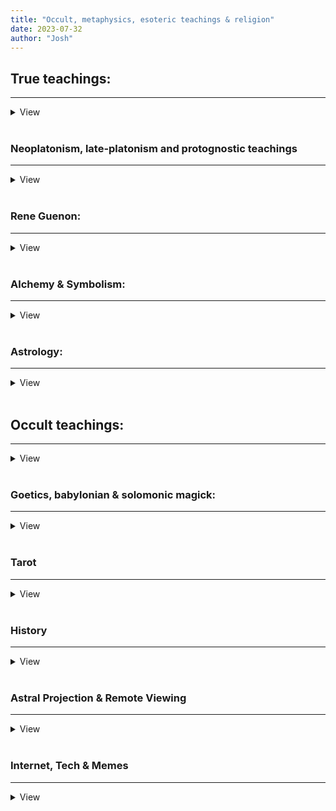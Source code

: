 ```yaml
---
title: "Occult, metaphysics, esoteric teachings & religion"
date: 2023-07-32
author: "Josh"
---
```


<h2>True teachings:</h2><hr>
<details>
    <summary>View</summary>
<br>
<h3><a href="https://files.catbox.moe/7xixul.pdf">[PDF] Berean Interlinear New Testament Bible - Greek, Hebrew, English Internlinear</a></h3><br><hr class="white"><br>
<h3><a href="https://www.youtube.com/watch?v=qfFJFgnmJdE">Hopi Prophecy by Thomas Banyacya (1995) Part 1 of 2 - YouTube</a></h3><br><hr class="white"><br>
<h3><a href="https://www.youtube.com/watch?v=-m6NQBUnm2I">Structures of the Archetypal Realm; How Nothing Becomes Something</a></h3><br><hr class="white"><br>
<h3><a href="https://asceticexperience.com/2019/09/what-is-the-uncreated-light-and-how-can-we-experience-it/">What is the Uncreated Light and how can we experience it? - The Ascetic Experience</a></h3><br><hr class="white"><br>
<h3><a href="https://vedavyasamandala.com/en/initiation-and-method-of-hesychasm/">Initiation and Method of Hesychasm</a></h3><br><hr class="white"><br>
<h3><a href="https://en.wikipedia.org/wiki/Hesychasm">Hesychasm</a></h3><br><hr class="white"><br>
<h3><a href="https://en.wikipedia.org/wiki/Palamism">Palamism</a></h3><br><hr class="white"><br>
<h3><a href="https://en.wikipedia.org/wiki/Hesychasm">Hesychasm</a></h3><br><hr class="white"><br>
<h3><a href="https://en.wikipedia.org/wiki/Palamism">Palamism</a></h3><br><hr class="white"><br>
<h3><a href="https://en.wikipedia.org/wiki/R%C5%AB%E1%B8%A5">Rūḥ</a></h3><br><hr class="white"><br>
<h3><a href="https://justaword.org/ahayah-or-yahuah/">AHAYAH or YAHUAH? Which is the Correct Name of The Most High?</a></h3><br><hr class="white"><br>
<h3><a href="https://files.catbox.moe/vvo662.pdf">[PDF] The Great Red Dragon - Professor Hilton Hotema</a></h3><br><hr class="white"><br>
<h3><a href="https://files.catbox.moe/vvo662.pdf">[PDF] The Great Red Dragon - Professor Hilton Hotema</a></h3><br><hr class="white"><br>
<h3><a href="https://files.catbox.moe/ms6ybb.pdf">[PDF] Buddha in The Qu'ran?</a></h3><br><hr class="white"><br>
<h3><a href="https://files.catbox.moe/o3x80a.pdf">[PDF] Dajjal</a></h3><br><hr class="white"><br>
<h3><a href="https://files.catbox.moe/50lzmk.pdf">[PDF] Egregores - The Occult Entities That Watch Over Human Destiny - Mark Stavish</a></h3><br><hr class="white"><br>
<h3><a href="https://files.catbox.moe/rwh188.pdf">[PDF] Exorcism - Orthodox and Roman Rituals - THE SOCIETY OF CLERKS SECULAR OF SAINT BASIL
THE ORTHODOX CATHOLIC CHURCH OF THE AMERICAS</a></h3><br><hr class="white"><br>

</details><br>



<h3>Neoplatonism, late-platonism and protognostic teachings</h3><hr>
<details>
    <summary>View</summary>
<br>
<h3><a href="https://en.wikipedia.org/wiki/Iamblichus">Iamblichus</a></h3><br><hr class="white"><br>
<h3><a href="https://biblehub.com/sermons/auth/barry/the_prince_of_the_power_of_the_air.htm">The Prince of the Power of the Air</a></h3><br><hr class="white"><br>
<h3><a href="https://www.gnosticwarrior.com/prince-of-the-power-of-the-air.html">Prince of the Power of the Air</a></h3><br><hr class="white"><br>
<h3><a href="https://en.wikipedia.org/wiki/Sethianism">Sethianism</a></h3><br><hr class="white"><br>
<h3><a href="https://en.wikipedia.org/wiki/Catharism">Catharism</a></h3><br><hr class="white"><br>
<h3><a href="https://en.wikipedia.org/wiki/Valentinianism">Valentinianism</a></h3><br><hr class="white"><br>
<h3><a href="https://muslimphilosophy.com/ip/rep/H003">Neoplatonism in Islamic philosophy</a></h3><br><hr class="white"><br>
</details><br>



<h3>Rene Guenon:</h3><hr>
<details>
    <summary>View</summary>
<h3><a href="https://files.catbox.moe/9zgte8.pdf">[PDF] FUNDAMENTAL
SYMBOLS: The Universal Language of Sacred Science</a></h3><br><hr class="white"><br>
<h3><a href="https://files.catbox.moe/u433av.pdf">[PDF] Man and his Becoming</a></h3><br><hr class="white"><br>
<h3><a href="https://files.catbox.moe/qlgr3n.pdf">[PDF] The Symbolism of The Cross</a></h3><br><hr class="white"><br>
<h3><a href="https://files.catbox.moe/1rcsbe.pdf">[PDF] Some Observations</a></h3><br><hr class="white"><br>
<h3><a href="https://files.catbox.moe/ntsatc.pdf">[PDF] Studies in Freemasonry and The Compagnonnage</a></h3><br><hr class="white"><br>
<h3><a href="https://files.catbox.moe/b20vs8.pdf">[PDF] The Essential Rene Guenon - Metaphysics</a></h3><br><hr class="white"><br>
<h3><a href="https://files.catbox.moe/ixjp34.pdf">[PDF] The Spiritist Fallacy</a></h3><br><hr class="white"><br>
<h3><a href="https://files.catbox.moe/3tpmqi.pdf">[PDF] The Crisis of The Modern World</a></h3><br><hr class="white"><br>

</details><br>


<h3>Alchemy & Symbolism:</h3><hr>
<details>
    <summary>View</summary>
<br>
<h3><a href="https://en.wikipedia.org/wiki/Rebis">Rebis</a></h3><br><hr class="white"><br>
<h3><a href="https://www.libraryanswer.com/is-alchemy-haram/">Is Alchemy Haram?</a></h3><br><hr class="white"><br>
<h3><a href="https://carljungdepthpsychologysite.blog/2019/11/22/carl-jung-on-the-black-sun-sol-niger/">Carl Jung on the Black Sun</a></h3><br><hr class="white"><br>
<h3><a href="https://www.crystalinks.com/blacksun.html">Black Sun: Astronomy, Mythology, Alchemy</a></h3><br><hr class="white"><br>
<h3><a href="https://en.m.wikipedia.org/wiki/Nigredo">Nigredo (alchemy)</a></h3><br><hr class="white"><br>
<h3><a href="https://www.gnosticwarrior.com/symbolic-masonry">The Autonomous Order of the Modern and Perfecting Rite of Symbolic Masonry</a></h3><br><hr class="white"><br>
<h3><a href="https://files.catbox.moe/pwro9b.pdf">[PDF] Three Initiates - The Kybalion - 1908</a></h3><br><hr class="white"><br>
<h3><a href="https://files.catbox.moe/ez7zu6.pdf">[PDF] Book of Runes - Ralph Blum</a></h3><br><hr class="white"><br>
<h3><a href="https://files.catbox.moe/6dclaq.pdf">[PDF] Book of Signs - Rudolph Koch</a></h3><br><hr class="white"><br>
<h3><a href="https://files.catbox.moe/6tj8ni.pdf">[PDF] Carl Gustav Jung - Man and his Symbols</a></h3><br><hr class="white"><br>
<h3><a href="https://en.wikipedia.org/wiki/Dark_Night_of_the_Soul">Dark Night of The Soul</a></h3><br><hr class="white"><br>

</details><br>




<h3>Astrology:</h3><hr>
<details>
    <summary>View</summary>
<br>
<h3><a href="https://www.gotquestions.org/morning-star.html">Why are both Jesus and Satan referred to as the morning star?</a></h3><br><hr class="white"><br>
<h3><a href="https://www.ancient-code.com/deciphering-sirius-and-orion/">Deciphering Sirius and Orion</a></h3><br><hr class="white"><br>
<h3><a href="http://www.greatdreams.com/dogstar.htm"> SIRIUS THE DOG STAR
THE LOST AND MISSING STAR </a></h3><br><hr class="white"><br>
<h3><a href="https://referenceworks.brillonline.com/entries/encyclopaedia-of-the-quran/sirius-EQSIM_00391">Sirius - Qurʾān</a></h3><br><hr class="white"><br>
<h3><a href="https://niqnaq.wordpress.com/2009/08/03/does-our-sun-revolve-around-sirius-you-tell-me/">does our sun revolve around sirius? you tell me</a></h3><br><hr class="white"><br>
<h3><a href="https://emmausroadministries.international/2020/05/29/the-real-story-in-the-stars-part-10-the-lyre-the-altar-and-the-dragon/">The REAL Story In The Stars Part 10: The Lyre, The Altar, And The Dragon. – Emmaus Road Ministries</a></h3><br><hr class="white"><br>
<h3><a href="https://files.catbox.moe/z0cdyv.pdf">The Cult of The Black Cube</a></h3><br><hr class="white"><br>

</details><br>




<h2>Occult teachings:</h2><hr>
<details>
    <summary>View</summary>
<br>
<h3><a href="http://www.english.grimoar.cz/">Grimoar - massive library of occult literature</a></h3><br><hr class="white"><br>
<h3><a href="https://files.catbox.moe/1njpqx.pdf">[PDF] Summoning Spirits - The Art of Magical Evocation</a></h3><br><hr class="white"><br>
<h3><a href="https://files.catbox.moe/hmp8cs.pdf">[PDF] Secret Teachings of All Ages - Manly P. Hall</a></h3><br><hr class="white"><br>
<h3><a href="https://en.wikipedia.org/wiki/Abyss_(Thelema)">Abyss (Thelema)</a></h3><br><hr class="white"><br>
<h3><a href="https://en.wikipedia.org/wiki/Da'at">Da'at (Kaballah)</a></h3><br><hr class="white"><br>
<h3><a href="https://files.catbox.moe/anb6za.pdf">Total Mind Control Slave</a></h3><br><hr class="white"><br>

</details><br>




<h3>Goetics, babylonian & solomonic magick:</h3><hr>
<details>
    <summary>View</summary>
<br>
<h3><a href="https://www.72goetia.com/">72 demons of Solomon in the Ars Goetia</a></h3><br><hr class="white"><br>
<h3><a href="https://en.wikipedia.org/wiki/Divine_Council">Babylonian/Sumerian/Caananite Divine Council</a></h3><br><hr class="white"><br>
<h3><a href="https://www.chabad.org/kabbalah/article_cdo/aid/380598/jewish/Creation-and-the-Name-of-72.htm">Creation and the Name of 72 - All worlds and all creatures were created through permutations of holy names - Chabad.org</a></h3><br><hr class="white"><br>
<h3><a href="https://phys.org/news/2023-07-mind-parasitic-worms-genes-animal.html">'Mind controlling' parasitic worms are missing genes found in every other animal, researchers find</a></h3><br><hr class="white"><br>
<h3><a href="Divine Council">Kabbalah Names >> 72 Names of God | Kabbalah Names</a></h3><br><hr class="white"><br>
<h3><a href="http://www.come-and-hear.com/kethuboth/kethuboth_11.html">Babylonian Talmud: Kethuboth 11</a></h3><br><hr class="white"><br>
<h3><a href="https://esotericarchives.com/solomon/ksol.htm">The Key of Solomon (Clavicula Salomonis) edited by S. Liddell MacGregor Mathers</a></h3><br><hr class="white"><br>
<h3><a href="https://esotericarchives.com/solomon/ksol.htm">The Clavicle of Solomon, revealed by Ptolomy the Grecian. (Sloane 3847)</a></h3><br><hr class="white"><br>

</details><br>




<h3>Tarot</h3><hr>
<details>
    <summary>View</summary>
<h3><a href="https://files.catbox.moe/qasuhm.pdf">[PDF] Aleister Crowley - The Book of Thoth</a></h3><br><hr class="white"><br>
<h3><a href="https://www.esotericmeanings.com/">Esotericmeanings.com - Amazing resource for tarot, alchemy, astrology, gematria, etc.</a></h3><br><hr class="white"><br>
<h3><a href="https://files.catbox.moe/sb83xu.pdf">[PDF] Understanding The Thoth Tarot</a></h3><br><hr class="white"><br>
</details><br>




<h3>History</h3><hr>
<details>
    <summary>View</summary>
<h3><a href="https://files.catbox.moe/z5uywb.pdf">[PDF] Chan Thomas - The Adam And Eve Story</a></h3><br><hr class="white"><br>
<h3><a href="https://files.catbox.moe/b25av1.pdf">[PDF] Eustace Mullins - The Curse of Canaan</a></h3><br><hr class="white"><br>
<h3><a href="https://files.catbox.moe/r7go0d.pdf">[PDF] The Natural History of Pliny</a></h3><br><hr class="white"><br>
<h3><a href="https://www.cia.gov/readingroom/docs/CIA-RDP79B00752A000300070001-8.pdf">[PDF] CIA - The Adam And Eve Story</a></h3><br><hr class="white"><br>
<h3><a href="https://www.researchgate.net/publication/253174141_True_polar_wander_An_analysis_of_Cenozoic_and_Mesozoic_paleomagnetic_poles">[PDF] True polar wander: An analysis of Cenozoic and Mesozoic paleomagnetic poles</a></h3><br><hr class="white"><br>
<h3><a href="https://files.catbox.moe/xa4ydh.pdf">[PDF] World in Peril The Origin</a></h3><br><hr class="white"><br>

</details><br>




<h3>Astral Projection & Remote Viewing</h3><hr>
<details>
    <summary>View</summary>
<h3><a href="https://files.catbox.moe/1dmkdx.pdf">[PDF] CIA - A Suggested Remote Viewing Procedure (December 1986 - approved for release 2000/08/08)</a></h3><br><hr class="white"><br>
<h3><a href="https://files.catbox.moe/urs8wb.pdf">[PDF] CIA - Experimental Dream Telepathy-Clairvoyance and Geomagnetic Activity - Michael Persinger, PhD, Laurentian University (Approved for release 2000/08/11)</a></h3><br><hr class="white"><br>
<h3><a href="https://files.catbox.moe/9q4ydb.pdf">[PDF] Soul Flight - Donald Tyson</a></h3><br><hr class="white"><br>
<h3><a href="https://www.cia.gov/readingroom/docs/CIA-RDP96-00792R000300390001-2.pdf">[PDF] CIA - Research into Paranormal Ability To Break Through Spatial Barriers (Approved for release 2000/08/11)</a></h3><br><hr class="white"><br>
<h3><a href="https://www.cia.gov/readingroom/docs/CIA-RDP96-00792R000200650002-3.pdf">[PDF] CIA - Study of Paranormal Phenomena By Means of Experiments At Microscopic Level (Approved for release 2001/03/07)</a></h3><br><hr class="white"><br>

</details><br>




<h3>Internet, Tech & Memes</h3><hr>
<details>
    <summary>View</summary>
<h3><a href="https://files.catbox.moe/j33w4z.pdf">[PDF] Erik Davis - TechGnosis: Myth, Magic + Mysticism In Tue Age of Information</a></h3><br><hr class="white"><br>
<h3><a href="https://files.catbox.moe/dvnlmc.pdf">[PDF] R. Kirk Packwood - Memetic Magic: Manipulation of The Root Social Matrix and The Fabric of Reality</a></h3><br><hr class="white"><br>
<h3><a href="https://hatch.kookscience.com/wiki/Main_Page">Kookscience.com</a></h3><br><hr class="white"><br>

</details>